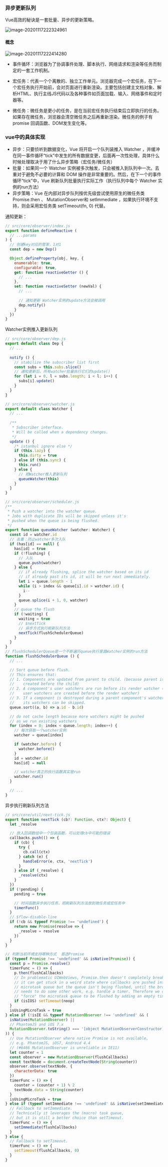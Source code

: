 ### 异步更新队列

Vue高效的秘诀是一套批量、异步的更新策略。

![image-20201117222324961](https://raw.githubusercontent.com/byCHENJIAJIE/image-hosting/master/typora/image-20201117222324961.png)

#### 概念

![image-20201117222414280](https://raw.githubusercontent.com/byCHENJIAJIE/image-hosting/master/typora/image-20201117222414280.png)

- 事件循环：浏览器为了协调事件处理、脚本执行、网络请求和渲染等任务而制定的一套工作机制。

- 宏任务：代表一个个离散的、独立工作单元。浏览器完成一个宏任务，在下一个宏任务执行开始前，会对页面进行重新渲染。主要包括创建主文档对象、解析HTML、执行主线JS代码以及各种事件如页面加载、输入、网络事件和定时器等。

- 微任务：微任务是更小的任务，是在当前宏任务执行结束后立即执行的任务。如果存在微任务，浏览器会清空微任务之后再重新渲染。微任务的例子有 promise 回调函数、DOM发生变化等。

### vue中的具体实现

- 异步：只要侦听到数据变化，Vue 将开启一个队列装推入 Watcher ，并缓冲在同一事件循环“tick”中发生的所有数据变更，后面再一次性处理，具体什么时候处理取决于用了什么异步策略（宏任务/微任务）
- 批量：如果同一个 Watcher 实例被多次触发，只会被推入到队列中一次。去重对于避免不必要的计算和 DOM 操作是非常重要的。然后，在下一个的事件循环“tick”中，Vue 刷新队列批量执行实际工作（执行队列中每个 Watcher 实例的run方法）
- 异步策略：Vue 在内部对异步队列按优先级尝试使用原生的微任务类 Promise.then 、 MutationObserver和 setImmediate ，如果执行环境不支持，则会采用宏任务类 setTimeout(fn, 0) 代替。

通知更新：

```js
// src/core/observer/index.js
export function defineReactive (
  // ...params
) {
  // 创建key对应的管家，1对1
  const dep = new Dep()

  Object.defineProperty(obj, key, {
    enumerable: true,
    configurable: true,
    get: function reactiveGetter () {
      // ...
    },
    set: function reactiveSetter (newVal) {
      // ...
      
      // 通知更新 Watcher实例的update方法会被调用
      dep.notify()
    }
  })
}
```
Watcher实例推入更新队列
```js
// src/core/observer/dep.js
export default class Dep {
  // ...
  
  notify () {
    // stabilize the subscriber list first
    const subs = this.subs.slice()
    // 通知更新后，所有watcher批量执行它们的update()
    for (let i = 0, l = subs.length; i < l; i++) {
      subs[i].update()
    }
  }
}

// src/core/observer/watcher.js
export default class Watcher {
  // ...
  
  /**
   * Subscriber interface.
   * Will be called when a dependency changes.
   */
  update () {
    /* istanbul ignore else */
    if (this.lazy) {
      this.dirty = true
    } else if (this.sync) {
      this.run()
    } else {
      // 把Watcher推入更新队列
      queueWatcher(this)
    }
  }
}

// src/core/observer/scheduler.js
/**
 * Push a watcher into the watcher queue.
 * Jobs with duplicate IDs will be skipped unless it's
 * pushed when the queue is being flushed.
 */
export function queueWatcher (watcher: Watcher) {
  const id = watcher.id
  // 去重：防止watcher多次入队
  if (has[id] == null) {
    has[id] = true
    if (!flushing) {
      // 入队
      queue.push(watcher)
    } else {
      // if already flushing, splice the watcher based on its id
      // if already past its id, it will be run next immediately.
      let i = queue.length - 1
      while (i > index && queue[i].id > watcher.id) {
        i--
      }
      queue.splice(i + 1, 0, watcher)
    }
    // queue the flush
    if (!waiting) {
      waiting = true
      // $nextTick
      // 异步方式执行刷新队列方法
      nextTick(flushSchedulerQueue)
    }
  }
}
// flushSchedulerQueue是一个不断遍历queue执行里面Watcher实例的run方法
function flushSchedulerQueue () {
  // ...

  // Sort queue before flush.
  // This ensures that:
  // 1. Components are updated from parent to child. (because parent is always
  //    created before the child)
  // 2. A component's user watchers are run before its render watcher (because
  //    user watchers are created before the render watcher)
  // 3. If a component is destroyed during a parent component's watcher run,
  //    its watchers can be skipped.
  queue.sort((a, b) => a.id - b.id)

  // do not cache length because more watchers might be pushed
  // as we run existing watchers
  for (index = 0; index < queue.length; index++) {
    // 每次获取一个watcher实例
    watcher = queue[index]

    if (watcher.before) {
      watcher.before()
    }
    id = watcher.id
    has[id] = null

    // watcher真正的执行函数其实是run
    watcher.run()
  }

  // ...
}
```
异步执行刷新队列方法
```js
// src/core/util/next-tick.js
export function nextTick (cb?: Function, ctx?: Object) {
  let _resolve

  // 放入回调数组中一个包装函数，可以处理cb中可能的错误
  callbacks.push(() => {
    if (cb) {
      try {
        cb.call(ctx)
      } catch (e) {
        handleError(e, ctx, 'nextTick')
      }
    } else if (_resolve) {
      _resolve(ctx)
    }
  })
  if (!pending) {
    pending = true

    // 时间函数异步执行任务，把刷新队列方法放到微任务或宏任务中
    timerFunc()
  }
  // $flow-disable-line
  if (!cb && typeof Promise !== 'undefined') {
    return new Promise(resolve => {
      _resolve = resolve
    })
  }
}

// 判断当前环境支持哪种方式  首选Promise
if (typeof Promise !== 'undefined' && isNative(Promise)) {
  const p = Promise.resolve()
  timerFunc = () => {
    p.then(flushCallbacks)
    // In problematic UIWebViews, Promise.then doesn't completely break, but
    // it can get stuck in a weird state where callbacks are pushed into the
    // microtask queue but the queue isn't being flushed, until the browser
    // needs to do some other work, e.g. handle a timer. Therefore we can
    // "force" the microtask queue to be flushed by adding an empty timer.
    if (isIOS) setTimeout(noop)
  }
  isUsingMicroTask = true
} else if (!isIE && typeof MutationObserver !== 'undefined' && (
  isNative(MutationObserver) ||
  // PhantomJS and iOS 7.x
  MutationObserver.toString() === '[object MutationObserverConstructor]'
)) {
  // Use MutationObserver where native Promise is not available,
  // e.g. PhantomJS, iOS7, Android 4.4
  // (#6466 MutationObserver is unreliable in IE11)
  let counter = 1
  const observer = new MutationObserver(flushCallbacks)
  const textNode = document.createTextNode(String(counter))
  observer.observe(textNode, {
    characterData: true
  })
  timerFunc = () => {
    counter = (counter + 1) % 2
    textNode.data = String(counter)
  }
  isUsingMicroTask = true
} else if (typeof setImmediate !== 'undefined' && isNative(setImmediate)) {
  // Fallback to setImmediate.
  // Technically it leverages the (macro) task queue,
  // but it is still a better choice than setTimeout.
  timerFunc = () => {
    setImmediate(flushCallbacks)
  }
} else {
  // Fallback to setTimeout.
  timerFunc = () => {
    setTimeout(flushCallbacks, 0)
  }
}
```

